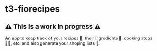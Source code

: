 # t3-fiorecipes

## ⚠ This is a work in progress ⚠

An app to keep track of your recipes 🧾, their ingredients 🥦, cooking steps 👨‍🍳, etc. and also generate your shoping lists 🛒.